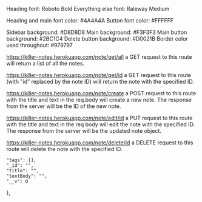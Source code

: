 Heading font: Roboto Bold
Everything else font: Raleway Medium

Heading and main font color: #4A4A4A
Button font color: #FFFFFF

Sidebar background: #D8D8D8
Main background: #F3F3F3
Main button background: #2BC1C4
Delete button background: #D0021B
Border color used throughout: #979797

https://killer-notes.herokuapp.com/note/get/all
a GET request to this route will return a list of all the notes.

https://killer-notes.herokuapp.com/note/get/id
a GET request to this route (with "id" replaced by the note ID) will return the note with the specified ID.

https://killer-notes.herokuapp.com/note/create
a POST request to this route with the title and text in the req.body will create a new note. The response from the server will be the ID of the new note.

https://killer-notes.herokuapp.com/note/edit/id
a PUT request to this route with the title and text in the req body will edit the note with the specified ID. The response from the server will be the updated note object.

https://killer-notes.herokuapp.com/note/delete/id
a DELETE request to this route will delete the note with the specified ID.

    "tags": [],
    "_id": "",
    "title": "",
    "textBody": "",
    "__v": 0

},
